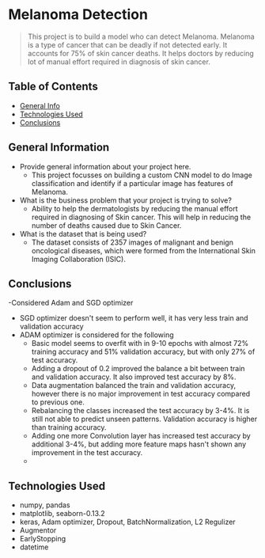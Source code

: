 # Melanoma Detection
> This project is to build a model who can detect Melanoma. Melanoma is a type of cancer that can be deadly if not detected early. It accounts for 75% of skin cancer deaths.
> It helps doctors by reducing lot of manual effort required in diagnosis of skin cancer.


## Table of Contents
* [General Info](#general-information)
* [Technologies Used](#technologies-used)
* [Conclusions](#conclusions)


<!-- You can include any other section that is pertinent to your problem -->

## General Information
- Provide general information about your project here.
  - This project focusses on building a custom CNN model to do Image classification and identify if a particular image has features of Melanoma.
- What is the business problem that your project is trying to solve?
  - Ability to help the dermatologists by reducing the manual effort required in diagnosing of Skin cancer. This will help in reducing the number of deaths caused due to Skin Cancer.
- What is the dataset that is being used?
  - The dataset consists of 2357 images of malignant and benign oncological diseases, which were formed from the International Skin Imaging Collaboration (ISIC). 

<!-- You don't have to answer all the questions - just the ones relevant to your project. -->

## Conclusions
-Considered Adam and SGD optimizer
  - SGD optimizer doesn't seem to perform well, it has very less train and validation accuracy
  - ADAM optimizer is considered for the following  
    - Basic model seems to overfit with in 9-10 epochs with almost 72% training accuracy and 51% validation accuracy, but with only 27% of test accuracy.
    - Adding a dropout of 0.2 improved the balance a bit between train and validation accuracy. It also improved test accuracy by 8%.
    - Data augmentation balanced the train and validation accuracy, however there is no major improvement in test accuracy compared to previous one.
    - Rebalancing the classes increased the test accuracy by 3-4%. It is still not able to predict unseen patterns. Validation accuracy is higher than training accuracy.
    - Adding one more Convolution layer has increased test accuracy by additional 3-4%, but adding more feature maps hasn't shown any improvement in the test accuracy.
    -


<!-- You don't have to answer all the questions - just the ones relevant to your project. -->


## Technologies Used
- numpy, pandas
- matplotlib, seaborn-0.13.2
- keras, Adam optimizer, Dropout, BatchNormalization, L2 Regulizer
- Augmentor
- EarlyStopping
- datetime





<!-- Optional -->
<!-- ## License -->
<!-- This project is open source and available under the [... License](). -->

<!-- You don't have to include all sections - just the one's relevant to your project -->
